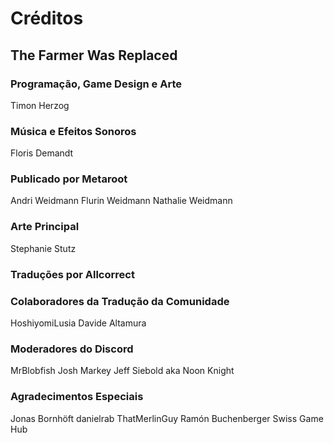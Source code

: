 # Créditos

## The Farmer Was Replaced

### Programação, Game Design e Arte
Timon Herzog

### Música e Efeitos Sonoros
Floris Demandt

### Publicado por Metaroot
Andri Weidmann
Flurin Weidmann
Nathalie Weidmann

### Arte Principal
Stephanie Stutz

### Traduções por Allcorrect

### Colaboradores da Tradução da Comunidade
HoshiyomiLusia
Davide Altamura

### Moderadores do Discord
MrBlobfish
Josh Markey
Jeff Siebold aka Noon Knight

### Agradecimentos Especiais
Jonas Bornhöft
danielrab
ThatMerlinGuy
Ramón Buchenberger
Swiss Game Hub
